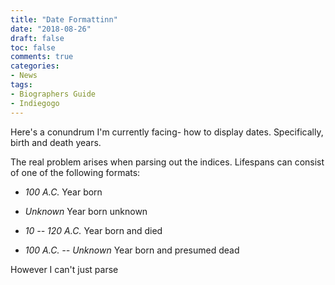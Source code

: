 ```yaml
---
title: "Date Formattinn"
date: "2018-08-26"
draft: false
toc: false
comments: true
categories:
- News
tags:
- Biographers Guide
- Indiegogo
---
```

Here's a conundrum I'm currently facing- how to display dates. Specifically, birth and death years.

<!--more-->

The real problem arises when parsing out the indices. Lifespans can consist of one of the following formats:

- *100 A.C.*            Year born
- *Unknown*             Year born unknown

- *10 -- 120 A.C.*      Year born and died
- *100 A.C. -- Unknown* Year born and presumed dead

However I can't just parse
